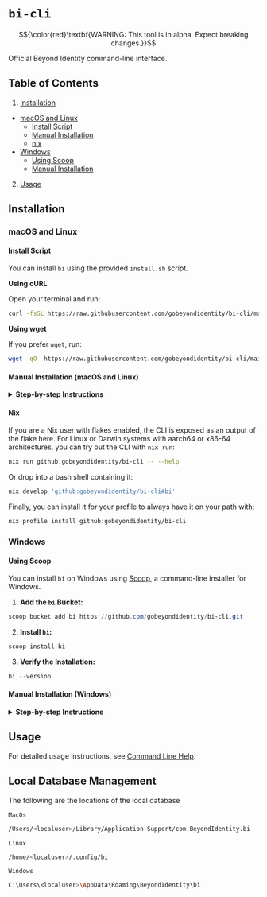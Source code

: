 # `bi-cli`

$${\color{red}\textbf{WARNING: This tool is in alpha. Expect breaking changes.}}$$

Official Beyond Identity command-line interface.

## Table of Contents

1. [Installation](#installation)

- [macOS and Linux](#macos-and-linux)
  - [Install Script](#install-script)
  - [Manual Installation](#manual-installation-macos-and-linux)
  - [nix](#nix)
- [Windows](#windows)
  - [Using Scoop](#using-scoop)
  - [Manual Installation](#manual-installation-windows)

2. [Usage](#usage)

## Installation

### macOS and Linux

#### Install Script

You can install `bi` using the provided `install.sh` script.

**Using cURL**

Open your terminal and run:

```bash
curl -fsSL https://raw.githubusercontent.com/gobeyondidentity/bi-cli/main/install.sh | sh
```

**Using wget**

If you prefer `wget`, run:

```bash
wget -qO- https://raw.githubusercontent.com/gobeyondidentity/bi-cli/main/install.sh | sh
```

#### Manual Installation (macOS and Linux)

<details><summary><strong>Step-by-step Instructions</strong></summary>

<br>

If you prefer to install `bi` manually:

1. **Download the Binary:**

- Visit the [Releases](https://github.com/gobeyondidentity/bi-cli/releases) page.
- Download the latest release for your operating system and architecture (`arm64` or `x86_64`).

2. **Extract the Binary:**

- Extract the contents of the tarball to a directory of your choice.

3. **Make the Binary Executable:**

- Open your terminal and navigate to the download directory.
- Run:

  ```bash
  chmod +x bi
  ```

4. **Move the Binary to a Directory in your PATH:**

- For example:

  ```bash
  sudo mv bi /usr/local/bin/
  ```

5. **Verify the Installation:**

- Run:

  ```bash
  bi --version
  ```

  to confirm that `bi` is installed and accessible from your terminal.

</details>

#### Nix

If you are a Nix user with flakes enabled, the CLI is exposed as an output of the flake here.
For Linux or Darwin systems with aarch64 or x86-64 architectures, you can try out the CLI with
`nix run`:

```bash
nix run github:gobeyondidentity/bi-cli -- --help
```

Or drop into a bash shell containing it:

```bash
nix develop 'github:gobeyondidentity/bi-cli#bi'
```

Finally, you can install it for your profile to always have it on your path with:

```bash
nix profile install github:gobeyondidentity/bi-cli
```

### Windows

#### Using Scoop

You can install `bi` on Windows using [Scoop](https://scoop.sh/), a command-line installer for Windows.

1. **Add the `bi` Bucket:**

```powershell
scoop bucket add bi https://github.com/gobeyondidentity/bi-cli.git
```

2. **Install `bi`:**

```powershell
scoop install bi
```

3. **Verify the Installation:**

```powershell
bi --version
```

#### Manual Installation (Windows)

<details><summary><strong>Step-by-step Instructions</strong></summary>

<br>

1. **Download the Executable:**

- Go to the [Releases](https://github.com/gobeyondidentity/bi-cli/releases) page.
- Download the latest Windows release for your architecture (`arm64` or `x86_64`).

2. **Extract the Binary:**

- Unzip the downloaded file to a directory of your choice (e.g., `C:\Program Files\bi`).

3. **Add to PATH (Optional but Recommended):**

- Press `Win + X` and select **System**.
- Click on **Advanced system settings**.
- Click **Environment Variables**.
- Under **System variables**, scroll to `Path` and click **Edit**.
- Click **New** and add the path to your `bi` executable (e.g., `C:\Program Files\bi`).
- Click **OK** to close all dialogs.
- Restart Command Prompt or PowerShell to ensure changes take effect.

4. **Run `bi`:**

- Open Command Prompt or PowerShell.
- If you didn't add `bi` to your PATH, navigate to the directory containing `bi.exe`.
- Run:

  ```powershell
  .\bi.exe --version
  ```

- If you added `bi` to your PATH, simply run:

  ```powershell
  bi --version
  ```

</details>

## Usage

For detailed usage instructions, see [Command Line Help](docs/CommandLineHelp.md).


## Local Database Management
The following are the locations of the local database

`MacOs`

```sh
/Users/<localuser>/Library/Application Support/com.BeyondIdentity.bi
```

`Linux`

```sh
/home/<localuser>/.config/bi
```

`Windows`

```sh
C:\Users\<localuser>\AppData\Roaming\BeyondIdentity\bi
```
